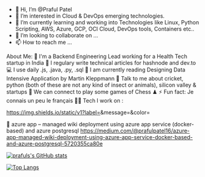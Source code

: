 - 👋 Hi, I’m @Praful Patel
- 👀 I’m interested in Cloud & DevOps emerging technologies.
- 🌱 I’m currently learning and working into Technologies like Linux, Python Scripting, AWS, Azure, GCP, OCI Cloud, DevOps tools, Containers etc..
- 💞️ I’m looking to collaborate on ...
- 📫 How to reach me ...

 About Me:
🏦 I'm a Backend Engineering Lead working for a Health Tech startup in India 
📝 I regulary write technical articles for hashnode and dev.to
💻 I use daily .js, .java, .py, .sql
📖 I am currently reading Designing Data Intensive Application by Martin Kleppmann
💬 Talk to me about cricket, python (both of these are not any kind of insect or animals), silicon valley & startups
👯 We can connect to play some games of Chess ♟
⚡ Fun fact: Je connais un peu le français
🧑‍💻 Tech I work on :
                                                      





https://img.shields.io/static/v1?label=<LABEL>&message=<MESSAGE>&color=<COLOR>
  

<!---
prafulpatel16/prafulpatel16 is a ✨ special ✨ repository because its `README.md` (this file) appears on your GitHub profile.
You can click the Preview link to take a look at your changes.
--->
	azure app – managed wiki deployment using azure app service (docker-based) and azure postgresql
https://medium.com/@prafulpatel16/azure-app-managed-wiki-deployment-using-azure-app-service-docker-based-and-azure-postgresql-5720355ca80e

  
  [![prafuls's GitHub stats](https://github-readme-stats.vercel.app/api?username=prafulpatel16&show_icons=true&theme=radical)](https://github.com/prafulpatel16/github-readme-stats)


[![Top Langs](https://github-readme-stats.vercel.app/api/top-langs/?username=prafulpatel16&layout=compact)](https://github.com/anuraghazra/github-readme-stats)

